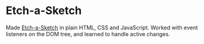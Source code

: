 # Etch-a-Sketch
Made [Etch-a-Sketch](https://en.wikipedia.org/wiki/Etch_A_Sketch) in plain HTML, CSS and JavaScript. Worked with event listeners on the DOM tree, and learned to handle active changes.
